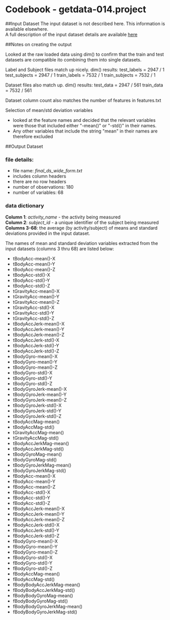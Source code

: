 # Codebook - getdata-014.project

##Input Dataset
The input dataset is not described here. This information is available elsewhere.  
A full description of the input dataset details are available [here](
http://archive.ics.uci.edu/ml/datasets/Human+Activity+Recognition+Using+Smartphones)

##Notes on creating the output

Looked at the raw loaded data using dim() to confirm that the train and test
datasets are compatible ito combining them into single datasets.

Label and Subject files match up nicely. dim() results:
 test_labels       = 2947 / 1
 test_subjects     = 2947 / 1
 train_labels      = 7532 / 1
 train_subjects    = 7532 / 1

Dataset files also match up. dim() results:
 test_data         = 2947 / 561
 train_data        = 7532 / 561

Dataset column count also matches the number of features in features.txt

Selection of mean/std deviation variables
- looked at the feature names and decided that the relevant variables were those that included either "-mean()" or "-std()" in their names.
- Any other variables that include the string "mean" in their names are therefore excluded

##Output Dataset
### file details:
- file name: _final_ds_wide_form.txt_
- includes column headers
- there are no row headers
- number of observations: 180
- number of variables: 68

### data dictionary

**Column 1**: _activity_name_ - the activity being measured  
**Column 2**: _subject_id_ - a unique identifier of the subject being measured  
**Columns 3-68**: the average (by activity/subject) of means and standard deviations provided in the input dataset.

The names of mean and standard deviation variables extracted from the input datasets (columns 3 thru 68) are listed below:
- tBodyAcc-mean()-X
- tBodyAcc-mean()-Y 
- tBodyAcc-mean()-Z 
- tBodyAcc-std()-X
- tBodyAcc-std()-Y
- tBodyAcc-std()-Z
- tGravityAcc-mean()-X
- tGravityAcc-mean()-Y
- tGravityAcc-mean()-Z
- tGravityAcc-std()-X
- tGravityAcc-std()-Y
- tGravityAcc-std()-Z
- tBodyAccJerk-mean()-X
- tBodyAccJerk-mean()-Y
- tBodyAccJerk-mean()-Z
- tBodyAccJerk-std()-X
- tBodyAccJerk-std()-Y
- tBodyAccJerk-std()-Z
- tBodyGyro-mean()-X
- tBodyGyro-mean()-Y
- tBodyGyro-mean()-Z
- tBodyGyro-std()-X
- tBodyGyro-std()-Y
- tBodyGyro-std()-Z
- tBodyGyroJerk-mean()-X
- tBodyGyroJerk-mean()-Y
- tBodyGyroJerk-mean()-Z
- tBodyGyroJerk-std()-X
- tBodyGyroJerk-std()-Y
- tBodyGyroJerk-std()-Z
- tBodyAccMag-mean()
- tBodyAccMag-std()
- tGravityAccMag-mean()
- tGravityAccMag-std()
- tBodyAccJerkMag-mean()
- tBodyAccJerkMag-std()
- tBodyGyroMag-mean()
- tBodyGyroMag-std()
- tBodyGyroJerkMag-mean()
- tBodyGyroJerkMag-std()
- fBodyAcc-mean()-X
- fBodyAcc-mean()-Y
- fBodyAcc-mean()-Z
- fBodyAcc-std()-X
- fBodyAcc-std()-Y
- fBodyAcc-std()-Z
- fBodyAccJerk-mean()-X
- fBodyAccJerk-mean()-Y
- fBodyAccJerk-mean()-Z
- fBodyAccJerk-std()-X
- fBodyAccJerk-std()-Y
- fBodyAccJerk-std()-Z
- fBodyGyro-mean()-X
- fBodyGyro-mean()-Y
- fBodyGyro-mean()-Z
- fBodyGyro-std()-X
- fBodyGyro-std()-Y
- fBodyGyro-std()-Z
- fBodyAccMag-mean()
- fBodyAccMag-std()
- fBodyBodyAccJerkMag-mean()
- fBodyBodyAccJerkMag-std()
- fBodyBodyGyroMag-mean()
- fBodyBodyGyroMag-std()
- fBodyBodyGyroJerkMag-mean()
- fBodyBodyGyroJerkMag-std()
